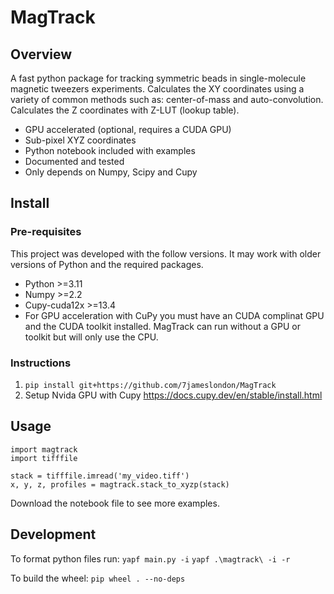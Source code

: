 # MagTrack

## Overview
A fast python package for tracking symmetric beads in 
single-molecule magnetic tweezers experiments. Calculates the XY coordinates 
using a variety of common methods such as: center-of-mass and auto-convolution.
Calculates the Z coordinates with Z-LUT (lookup table).

* GPU accelerated (optional, requires a CUDA GPU)
* Sub-pixel XYZ coordinates
* Python notebook included with examples
* Documented and tested
* Only depends on Numpy, Scipy and Cupy

## Install
### Pre-requisites
This project was developed with the follow versions. It may work with older versions of Python and the required packages.
* Python >=3.11
* Numpy >=2.2
* Cupy-cuda12x >=13.4
* For GPU acceleration with CuPy you must have an CUDA complinat GPU and the CUDA toolkit installed. MagTrack can run without a GPU or toolkit but will only use the CPU.

### Instructions
1. ```pip install git+https://github.com/7jameslondon/MagTrack```
2. Setup Nvida GPU with Cupy https://docs.cupy.dev/en/stable/install.html

## Usage
```
import magtrack
import tifffile

stack = tifffile.imread('my_video.tiff')
x, y, z, profiles = magtrack.stack_to_xyzp(stack)
```
Download the notebook file to see more examples.

## Development

To format python files run: ```yapf main.py -i``` ```yapf .\magtrack\ -i -r```

To build the wheel: ```pip wheel . --no-deps```